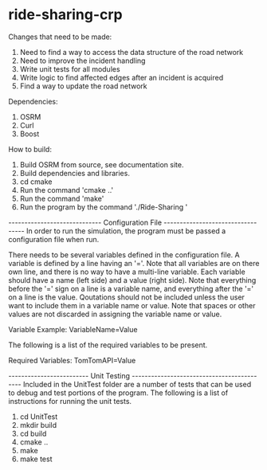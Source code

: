 # ride-sharing-crp

Changes that need to be made:
1) Need to find a way to access the data structure of the road network
2) Need to improve the incident handling
3) Write unit tests for all modules
4) Write logic to find affected edges after an incident is acquired
5) Find a way to update the road network


Dependencies:
1) OSRM
2) Curl
3) Boost

How to build:
1) Build OSRM from source, see documentation site.
2) Build dependencies and libraries.
3) cd cmake
4) Run the command 'cmake ..'
5) Run the command 'make'
6) Run the program by the command './Ride-Sharing <configuration file path>'


----------------------------- Configuration File ----------------------------------
In order to run the simulation, the program must be passed a configuration file when run.

There needs to be several variables defined in the configuration file.  A variable is defined by a line having an '='.  Note that all variables are on there own line, and there is no way to have a multi-line variable.  Each variable should have a name (left side) and a value (right side).  Note that everything before the '=' sign on a line is a variable name, and everything after the '=' on a line is the value.  Qoutations should not be included unless the user want to include them in a variable name or value.  Note that spaces or other values are not discarded in assigning the variable name or value.

Variable Example:
VariableName=Value

The following is a list of the required variables to be present.

Required Variables:
TomTomAPI=Value

------------------------- Unit Testing -------------------------------------------
Included in the UnitTest folder are a number of tests that can be used to debug and test portions of the program.  The following is a list of instructions for running the unit tests.
1) cd UnitTest
2) mkdir build
3) cd build
4) cmake ..
5) make
6) make test

